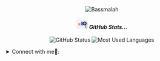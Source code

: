 
<p align="center"><img src ="https://github.com/Ansem-chaieb/Ansem-chaieb/blob/main/Screenshot 1444-07-03 at 17.01.54.png" alt = "Bassmalah" class="center"></p>



<p align="center">
<img src="giphy.gif" width="30px" alt="GitHub-Status"/>&nbsp;<i><b>GitHub Stats...</b></i><br><br>
<img src="https://github-readme-stats.vercel.app/api?username=Ansem-chaieb&theme=yeblu" alt="GitHub Status"/>
<img src = "https://github-readme-stats.vercel.app/api/top-langs/?username=Ansem-chaieb&theme=yeblu" alt="Most Used Languages">
</p>


<details>
<summary> Connect with me🤝: </summary>  
<br/>
<a href="https://www.linkedin.com/in/ansem-chaieb-4a808b193/">
  <img align="left" alt="Dave's Linkdein" width="22px" src="https://cdn3.iconfinder.com/data/icons/inficons/512/linkedin.png" />
</a>
<br/>
</details>
